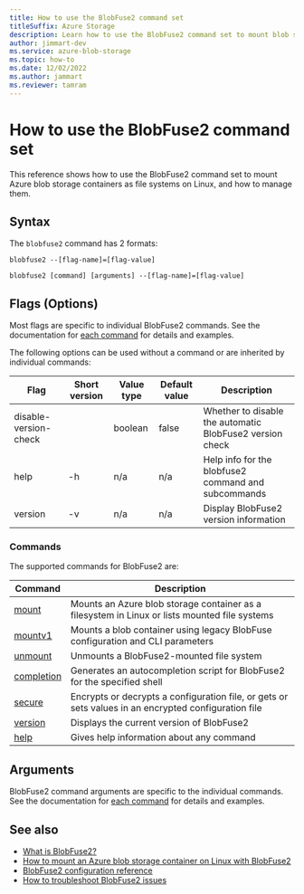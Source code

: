 ```yaml
---
title: How to use the BlobFuse2 command set
titleSuffix: Azure Storage
description: Learn how to use the BlobFuse2 command set to mount blob storage containers as file systems on Linux, and manage them.
author: jimmart-dev
ms.service: azure-blob-storage
ms.topic: how-to
ms.date: 12/02/2022
ms.author: jammart
ms.reviewer: tamram
---
```


# How to use the BlobFuse2 command set

This reference shows how to use the BlobFuse2 command set to mount Azure blob storage containers as file systems on Linux, and how to manage them.

## Syntax

The `blobfuse2` command has 2 formats:

`blobfuse2 --[flag-name]=[flag-value]`

`blobfuse2 [command] [arguments] --[flag-name]=[flag-value]`

## Flags (Options)

Most flags are specific to individual BlobFuse2 commands. See the documentation for [each command](#commands) for details and examples.

The following options can be used without a command or are inherited by individual commands:

| Flag | Short version | Value type | Default value | Description |
|--|--|--|--|--|
| disable-version-check |    | boolean | false | Whether to disable the automatic BlobFuse2 version check |
| help                  | -h | n/a     | n/a   | Help info for the blobfuse2 command and subcommands      |
| version               | -v | n/a     | n/a   | Display BlobFuse2 version information                    |

### Commands

The supported commands for BlobFuse2 are:

| Command | Description |
|--|--|
| [mount](blobfuse2-commands-mount.md)                   | Mounts an Azure blob storage container as a filesystem in Linux or lists mounted file systems |
| [mountv1](blobfuse2-commands-mountv1.md)               | Mounts a blob container using legacy BlobFuse configuration and CLI parameters |
| [unmount](blobfuse2-commands-unmount.md)               | Unmounts a BlobFuse2-mounted file system |
| [completion](blobfuse2-commands-completion.md)         | Generates an autocompletion script for BlobFuse2 for the specified shell |
| [secure](blobfuse2-commands-secure.md)                 | Encrypts or decrypts a configuration file, or gets or sets values in an encrypted configuration file |
| [version](blobfuse2-commands-version.md)               | Displays the current version of BlobFuse2 |
| [help](blobfuse2-commands-help.md)                     | Gives help information about any command |

## Arguments

BlobFuse2 command arguments are specific to the individual commands. See the documentation for [each command](#commands) for details and examples.

## See also

- [What is BlobFuse2?](blobfuse2-what-is.md)
- [How to mount an Azure blob storage container on Linux with BlobFuse2](blobfuse2-how-to-deploy.md)
- [BlobFuse2 configuration reference](blobfuse2-configuration.md)
- [How to troubleshoot BlobFuse2 issues](blobfuse2-troubleshooting.md)